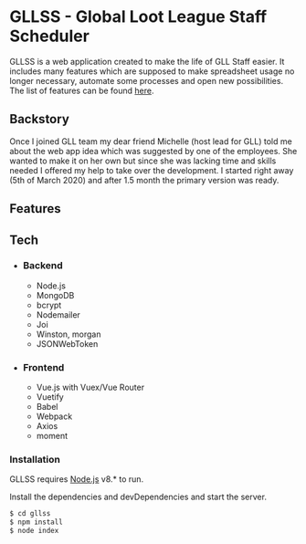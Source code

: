 # GLLSS - Global Loot League Staff Scheduler

GLLSS is a web application created to make the life of GLL Staff easier.
It includes many features which are supposed to make spreadsheet usage no longer necessary, automate some processes and open new possibilities.
The list of features can be found [here](#features).

## Backstory
Once I joined GLL team my dear friend Michelle (host lead for GLL) told me about the web app idea which was suggested by one of the employees. She wanted to make it on her own but since she was lacking time and skills needed I offered my help to take over the development. I started right away (5th of March 2020) and after 1.5 month the primary version was ready.

## Features

## Tech
- ### Backend
  - Node.js
  - MongoDB
  - bcrypt
  - Nodemailer
  - Joi
  - Winston, morgan
  - JSONWebToken
- ### Frontend
  - Vue.js with Vuex/Vue Router
  - Vuetify
  - Babel
  - Webpack
  - Axios
  - moment

### Installation

GLLSS requires [Node.js](https://nodejs.org/) v8.\* to run.

Install the dependencies and devDependencies and start the server.

```sh
$ cd gllss
$ npm install
$ node index
```